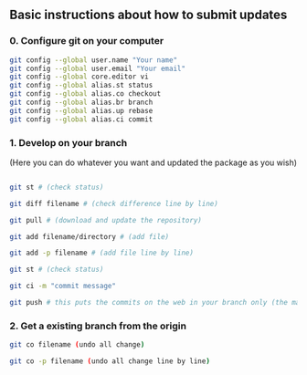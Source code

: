 ## Basic instructions about how to submit updates

### 0. Configure git on your computer
```sh
git config --global user.name "Your name"
git config --global user.email "Your email"
git config --global core.editor vi
git config --global alias.st status
git config --global alias.co checkout
git config --global alias.br branch
git config --global alias.up rebase
git config --global alias.ci commit
```

### 1. Develop on your branch

(Here you can do whatever you want and updated the package as you wish)
```sh

git st # (check status)

git diff filename # (check difference line by line)

git pull # (download and update the repository)

git add filename/directory # (add file)

git add -p filename # (add file line by line)

git st # (check status)

git ci -m "commit message"

git push # this puts the commits on the web in your branch only (the master is unaffected)
```

### 2. Get a existing branch from the origin

```sh
git co filename (undo all change)

git co -p filename (undo all change line by line)
```

